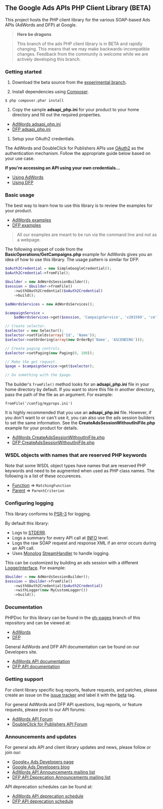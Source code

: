 ## The Google Ads APIs PHP Client Library (BETA)

This project hosts the PHP client library for the various SOAP-based Ads APIs
(AdWords and DFP) at Google.

> **Here be dragons**

> This branch of the ads PHP client library is in BETA and rapidly changing.
> This means that we may make backwards-incompatible changes. Feedback from the
> community is welcome while we are actively developing this branch.

### Getting started

1. Download the beta source from the
[experimental branch](https://github.com/googleads/googleads-php-lib/archive/experimental).

1. Install dependencies using [Composer](https://getcomposer.org/).

  ```
  $ php composer.phar install
  ```

1. Copy the sample **adsapi_php.ini** for your product to your home directory
and fill out the required properties.

  * [AdWords adsapi_php.ini](https://github.com/googleads/googleads-php-lib/blob/experimental/examples/AdWords/adsapi_php.ini)
  * [DFP adsapi_php.ini](https://github.com/googleads/googleads-php-lib/blob/experimental/examples/Dfp/adsapi_php.ini)

1. Setup your OAuth2 credentials.

  The AdWords and DoubleClick for Publishers APIs use
[OAuth2](http://oauth.net/2/) as the authentication mechanism. Follow the
appropriate guide below based on your use case.

  **If you're accessing an API using your own credentials...**

  * [Using AdWords](https://github.com/googleads/googleads-php-lib/wiki/%5BEXPERIMENTAL-BRANCH%5D-API-access-using-own-credentials-(installed-application-flow))
  * [Using DFP](https://github.com/googleads/googleads-php-lib/wiki/%5BEXPERIMENTAL-BRANCH%5D-API-access-using-own-credentials-(installed-application-flow))

### Basic usage

The best way to learn how to use this library is to review the examples for your
product.

* [AdWords examples](https://github.com/googleads/googleads-php-lib/blob/experimental/examples/AdWords)
* [DFP examples](https://github.com/googleads/googleads-php-lib/blob/experimental/examples/Dfp)

> All our examples are meant to be run via the command line and not as a
> webpage.

The following snippet of code from the
**BasicOperations/GetCampaigns.php** example for AdWords gives you an idea of
how to use this library. The usage pattern is similar for DFP.

```php
$oAuth2Credential = new SimpleGoogleCredential();
$oAuth2Credential->fromFile();

$builder = new AdWordsSessionBuilder();
$session = $builder->fromFile()
    ->withOAuth2Credential($oAuth2Credential)
    ->build();

$adWordsServices = new AdWordsServices();

$campaignService =
    $adWordsServices->get($session, 'CampaignService', 'v201509', 'cm');

// Create selector.
$selector = new Selector();
$selector->setFields(array('Id', 'Name'));
$selector->setOrdering(array(new OrderBy('Name', 'ASCENDING')));

// Create paging controls.
$selector->setPaging(new Paging(0, 100));

// Make the get request.
$page = $campaignService->get($selector);

// Do something with the $page.
```

The builder's `fromFile()` method looks for an **adsapi_php.ini** file in your
home directory by default. If you want to store this file in another directory,
pass the path of the file as an argument. For example:

```
fromFile('/config/myprops.ini')
```

It is highly recommended that you use an **adsapi_php.ini** file. However, if
you don't want to or can't use it, you can also use the ads session builders
to set the same information. See the **CreateAdsSessionWithoutIniFile.php**
example for your product for details.

  * [AdWords CreateAdsSessionWithoutIniFile.php](https://github.com/googleads/googleads-php-lib/blob/experimental/examples/AdWords/Auth/CreateAdsSessionWithoutIniFile.php)
  * [DFP CreateAdsSessionWithoutIniFile.php](https://github.com/googleads/googleads-php-lib/blob/experimental/examples/Dfp/Auth/CreateAdsSessionWithoutIniFile.php)

### WSDL objects with names that are reserved PHP keywords

Note that some WSDL object types have names that are reserved PHP keywords and
need to be augmented when used as PHP class names. The following is a list of
these occurences.

 * [Function](https://developers.google.com/adwords/api/docs/reference/latest/CampaignFeedService.Function)
=> `MatchingFunction`
 * [Parent](https://developers.google.com/adwords/api/docs/reference/latest/AdGroupCriterionService.Parent)
=> `ParentCriterion`

### Configuring logging

This library conforms to [PSR-3](http://www.php-fig.org/psr/psr-3) for logging.

By default this library:

* Logs to
[STDERR](http://php.net/manual/en/features.commandline.io-streams.php).
* Logs a summary for every API call at
[INFO](http://www.php-fig.org/psr/psr-3/#5-psr-log-loglevel) level.
* Logs the raw SOAP request and response XML if an error occurs during an API
call.
* Uses [Monolog](https://github.com/Seldaek/monolog/)
[StreamHandler](https://github.com/Seldaek/monolog/blob/master/src/Monolog/Handler/StreamHandler.php)
to handle logging.

This can be customized by building an ads session with a different
[LoggerInterface](https://github.com/php-fig/log/blob/master/Psr/Log/LoggerInterface.php).
For example:

```php
$builder = new AdWordsSessionBuilder();
$session = $builder->fromFile()
    ->withOAuth2Credential($oAuth2Credential)
    ->withLogger(new MyCustomLogger())
    ->build();
```

### Documentation

PHPDoc for this library can be found in the
[gh-pages](https://github.com/googleads/googleads-php-lib/tree/gh-pages) branch
of this repository and can be viewed at:

* [AdWords](http://googleads.github.io/googleads-php-lib/AdWords-beta)
* [DFP](http://googleads.github.io/googleads-php-lib/Dfp-beta)

General AdWords and DFP API documentation can be found on our Developers site.

* [AdWords API documentation](https://developers.google.com/adwords/api)
* [DFP API documentation](https://developers.google.com/doubleclick-publishers)

### Getting support

For client library specific bug reports, feature requests, and patches, please
create an issue on the
[issue tracker](https://github.com/googleads/googleads-php-lib/issues) and label
it with the [beta](https://github.com/googleads/googleads-php-lib/labels/beta)
tag.

For general AdWords and DFP API questions, bug reports, or feature requests,
please post to our API forums:

* [AdWords API Forum](https://groups.google.com/group/adwords-api)
* [DoubleClick for Publishers API Forum](https://groups.google.com/forum/#!forum/google-doubleclick-for-publishers-api)

### Announcements and updates

For general ads API and client library updates and news, please follow or join
our:

* [Google+ Ads Developers page](https://plus.google.com/+GoogleAdsDevelopers/posts)
* [Google Ads Developers blog](http://googleadsdeveloper.blogspot.com)
* [AdWords API Announcements mailing list](https://groups.google.com/forum/#!forum/adwordsapi-announcements)
* [DFP API Deprecation Announcements mailing list](https://groups.google.com/forum/#!forum/dfpapi-deprecation-announce)

API deprecation schedules can be found at:

* [AdWords API deprecation schedule](https://developers.google.com/adwords/api/docs/sunset-dates)
* [DFP API deprecation schedule](https://developers.google.com/doubleclick-publishers/docs/deprecation)